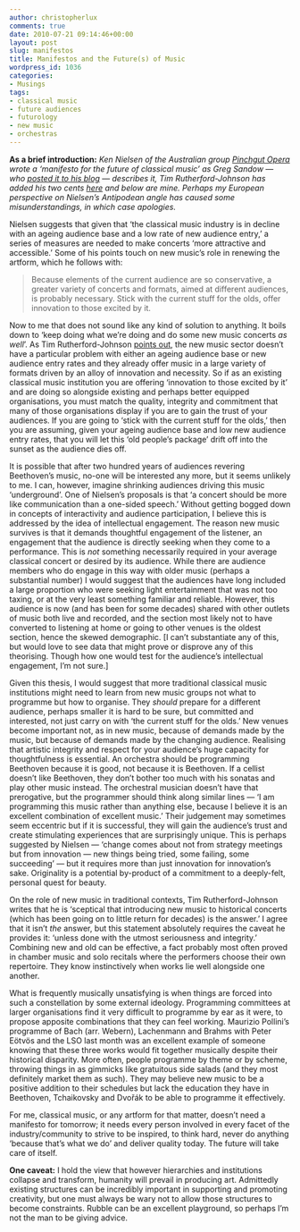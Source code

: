 ```yaml
---
author: christopherlux
comments: true
date: 2010-07-21 09:14:46+00:00
layout: post
slug: manifestos
title: Manifestos and the Future(s) of Music
wordpress_id: 1036
categories:
- Musings
tags:
- classical music
- future audiences
- futurology
- new music
- orchestras
---
```


**As a brief introduction:** *Ken Nielsen of the Australian group [Pinchgut Opera](http://www.pinchgutopera.com.au/index.asp?IntCatId=14) wrote a ‘manifesto for the future of classical music’ as Greg Sandow — who [posted it to his blog](http://www.artsjournal.com/sandow/2010/07/my_brother_in_arms.html) — describes it, Tim Rutherford-Johnson has added his two cents [here](http://johnsonsrambler.wordpress.com/2010/07/20/a-manifesto-for-the-future-of-what-exactly/) and below are mine. Perhaps my European perspective on Nielsen’s Antipodean angle has caused some misunderstandings, in which case apologies.*

Nielsen suggests that given that ‘the classical music industry is in decline with an ageing audience base and a low rate of new audience entry,’ a series of measures are needed to make concerts ‘more attractive and accessible.’ Some of his points touch on new music’s role in renewing the artform, which he follows with:

> Because elements of the current audience are so conservative, a greater variety of concerts and formats, aimed at different audiences, is probably necessary. Stick with the current stuff for the olds, offer innovation to those excited by it.

Now to me that does not sound like any kind of solution to anything. It boils down to ‘keep doing what we’re doing and do some new music concerts _as well_’. As Tim Rutherford-Johnson [points out](http://johnsonsrambler.wordpress.com/2010/07/20/a-manifesto-for-the-future-of-what-exactly/), the new music sector doesn’t have a particular problem with either an ageing audience base or new audience entry rates and they already offer music in a large variety of formats driven by an alloy of innovation and necessity. So if as an existing classical music institution you are offering ‘innovation to those excited by it’ and are doing so alongside existing and perhaps better equipped organisations, you must match the quality, integrity and commitment that many of those organisations display if you are to gain the trust of your audiences. If you are going to ‘stick with the current stuff for the olds,’ then you are assuming, given your ageing audience base and low new audience entry rates, that you will let this ‘old people’s package’ drift off into the sunset as the audience dies off.

It is possible that after two hundred years of audiences revering Beethoven’s music, no-one will be interested any more, but it seems unlikely to me. I can, however, imagine shrinking audiences driving this music ‘underground’. One of Nielsen’s proposals is that ‘a concert should be more like communication than a one-sided speech.’ Without getting bogged down in concepts of interactivity and audience participation, I believe this is addressed by the idea of intellectual engagement. The reason new music survives is that it demands thoughtful engagement of the listener, an engagement that the audience is directly seeking when they come to a performance. This is _not_ something necessarily required in your average classical concert or desired by its audience. While there are audience members who do engage in this way with older music (perhaps a substantial number) I would suggest that the audiences have long included a large proportion who were seeking light entertainment that was not too taxing, or at the very least something familiar and reliable. However, this audience is now (and has been for some decades) shared with other outlets of music both live and recorded, and the section most likely not to have converted to listening at home or going to other venues is the oldest section, hence the skewed demographic. [I can’t substantiate any of this, but would love to see data that might prove or disprove any of this theorising. Though how one would test for the audience’s intellectual engagement, I’m not sure.]

Given this thesis, I would suggest that more traditional classical music institutions might need to learn from new music groups not what to programme but how to organise. They _should_ prepare for a different audience, perhaps smaller it is hard to be sure, but committed and interested, not just carry on with ‘the current stuff for the olds.’ New venues become important not, as in new music, because of demands made by the music, but because of demands made by the changing audience. Realising that artistic integrity and respect for your audience’s huge capacity for thoughtfulness is essential. An orchestra should be programming Beethoven because it is good, not because it is Beethoven. If a cellist doesn’t like Beethoven, they don’t bother too much with his sonatas and play other music instead. The orchestral musician doesn’t have that prerogative, but the programmer should think along similar lines — ‘I am programming this music rather than anything else, because I believe it is an excellent combination of excellent music.’ Their judgement may sometimes seem eccentric but if it is successful, they will gain the audience’s trust and create stimulating experiences that are surprisingly unique. This is perhaps suggested by Nielsen — ‘change comes about not from strategy meetings but from innovation — new things being tried, some failing, some succeeding’ — but it requires more than just innovation for innovation’s sake. Originality is a potential by-product of a commitment to a deeply-felt, personal quest for beauty.

On the role of new music in traditional contexts, Tim Rutherford-Johnson writes that he is ‘sceptical that introducing new music to historical concerts (which has been going on to little return for decades) is the answer.’ I agree that it isn’t _the_ answer, but this statement absolutely requires the caveat he provides it: ‘unless done with the utmost seriousness and integrity.’ Combining new and old can be effective, a fact probably most often proved in chamber music and solo recitals where the performers choose their own repertoire. They know instinctively when works lie well alongside one another.

What is frequently musically unsatisfying is when things are forced into such a constellation by some external ideology. Programming committees at larger organisations find it very difficult to programme by ear as it were, to propose apposite combinations that they can feel working. Maurizio Pollini’s programme of Bach (arr. Webern), Lachenmann and Brahms with Peter Eötvös and the LSO last month was an excellent example of someone knowing that these three works would fit together musically despite their historical disparity. More often, people programme by theme or by scheme, throwing things in as gimmicks like gratuitous side salads (and they most definitely market them as such). They may believe new music to be a positive addition to their schedules but lack the education they have in Beethoven, Tchaikovsky and Dvořák to be able to programme it effectively.

For me, classical music, or any artform for that matter, doesn’t need a manifesto for tomorrow; it needs every person involved in every facet of the industry/community to strive to be inspired, to think hard, never do anything ‘because that’s what we do’ and deliver quality today. The future will take care of itself.

**One caveat:** I hold the view that however hierarchies and institutions collapse and transform, humanity will prevail in producing art. Admittedly existing structures can be incredibly important in supporting and promoting creativity, but one must always be wary not to allow those structures to become constraints. Rubble can be an excellent playground, so perhaps I’m not the man to be giving advice.
